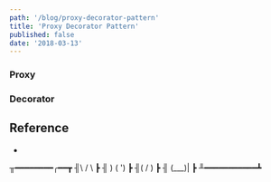```yaml
---
path: '/blog/proxy-decorator-pattern'
title: 'Proxy Decorator Pattern'
published: false
date: '2018-03-13'
---
```


### Proxy

### Decorator

## Reference

-

╥━━━━━━━━╭━━┳
╢\ / \ ┣
╢ ) ( ') ┣
╢( / ) ┣
╢ \(\_\_\_)| ┣
╨━━━━━━━━━━━┻
